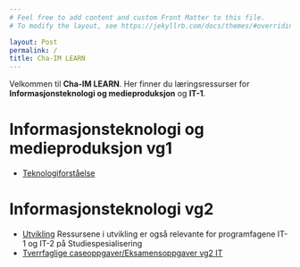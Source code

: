 ```yaml
---
# Feel free to add content and custom Front Matter to this file.
# To modify the layout, see https://jekyllrb.com/docs/themes/#overriding-theme-defaults

layout: Post
permalink: /
title: Cha-IM LEARN
---
```


Velkommen til **Cha-IM LEARN**. Her finner du læringsressurser for **Informasjonsteknologi og medieproduksjon** og **IT-1**.

# Informasjonsteknologi og medieproduksjon vg1
- [Teknologiforståelse](note/Teknologiforståelse)

# Informasjonsteknologi vg2
- [Utvikling](note/Utvikling)
    Ressursene i utvikling er også relevante for programfagene IT-1 og IT-2 på Studiespesialisering
- [Tverrfaglige caseoppgaver/Eksamensoppgaver vg2 IT](note/note/Eksamensoppgaver-vg2-IT)
